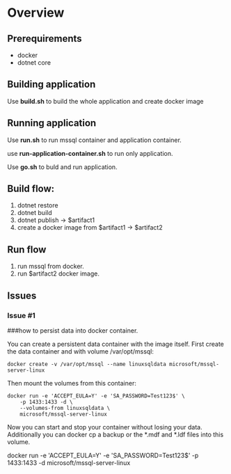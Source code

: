 # Overview

## Prerequirements
*   docker
*   dotnet core

## Building application
Use **build.sh** to build the whole application and create docker image

## Running application
Use **run.sh** to run mssql container and application container.

use **run-application-container.sh** to run only application.

Use **go.sh** to buld and run application.

## Build flow:
1. dotnet restore
2. dotnet build
3. dotnet publish -> $artifact1
4. create a docker image from $artifact1 -> $artifact2

## Run flow
1. run mssql from docker.
2. run $artifact2 docker image.

## Issues 

### Issue #1
###how to persist data into docker container. 

You can create a persistent data container with the image itself.
First create the data container and with volume /var/opt/mssql:
```
docker create -v /var/opt/mssql --name linuxsqldata microsoft/mssql-server-linux
```

Then mount the volumes from this container:

```
docker run -e 'ACCEPT_EULA=Y' -e 'SA_PASSWORD=Test123$' \
    -p 1433:1433 -d \
    --volumes-from linuxsqldata \
    microsoft/mssql-server-linux
```
Now you can start and stop your container without losing your data. Additionally you can docker cp a backup or the *.mdf and *.ldf files into this volume.

docker run -e 'ACCEPT_EULA=Y' -e 'SA_PASSWORD=Test123$' -p 1433:1433 -d microsoft/mssql-server-linux
